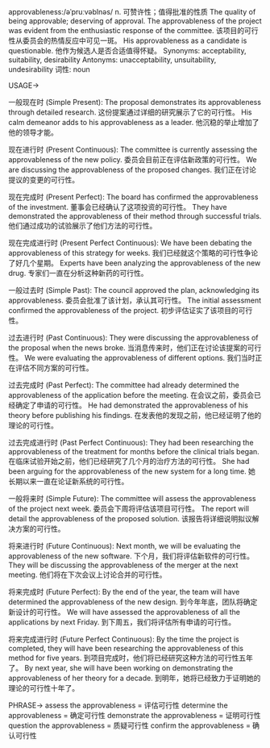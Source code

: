 approvableness:/əˈpruːvəblnəs/
n.
可赞许性；值得批准的性质
The quality of being approvable; deserving of approval.
The approvableness of the project was evident from the enthusiastic response of the committee.  该项目的可行性从委员会的热情反应中可见一斑。
His approvableness as a candidate is questionable. 他作为候选人是否合适值得怀疑。
Synonyms: acceptability, suitability, desirability
Antonyms: unacceptability, unsuitability, undesirability
词性: noun


USAGE->

一般现在时 (Simple Present):
The proposal demonstrates its approvableness through detailed research.  这份提案通过详细的研究展示了它的可行性。
His calm demeanor adds to his approvableness as a leader. 他沉稳的举止增加了他的领导才能。


现在进行时 (Present Continuous):
The committee is currently assessing the approvableness of the new policy. 委员会目前正在评估新政策的可行性。
We are discussing the approvableness of the proposed changes. 我们正在讨论提议的变更的可行性。


现在完成时 (Present Perfect):
The board has confirmed the approvableness of the investment. 董事会已经确认了这项投资的可行性。
They have demonstrated the approvableness of their method through successful trials.  他们通过成功的试验展示了他们方法的可行性。


现在完成进行时 (Present Perfect Continuous):
We have been debating the approvableness of this strategy for weeks.  我们已经就这个策略的可行性争论了好几个星期。
Experts have been analyzing the approvableness of the new drug. 专家们一直在分析这种新药的可行性。


一般过去时 (Simple Past):
The council approved the plan, acknowledging its approvableness. 委员会批准了该计划，承认其可行性。
The initial assessment confirmed the approvableness of the project. 初步评估证实了该项目的可行性。


过去进行时 (Past Continuous):
They were discussing the approvableness of the proposal when the news broke. 当消息传来时，他们正在讨论该提案的可行性。
We were evaluating the approvableness of different options. 我们当时正在评估不同方案的可行性。


过去完成时 (Past Perfect):
The committee had already determined the approvableness of the application before the meeting.  在会议之前，委员会已经确定了申请的可行性。
He had demonstrated the approvableness of his theory before publishing his findings. 在发表他的发现之前，他已经证明了他的理论的可行性。


过去完成进行时 (Past Perfect Continuous):
They had been researching the approvableness of the treatment for months before the clinical trials began. 在临床试验开始之前，他们已经研究了几个月的治疗方法的可行性。
She had been arguing for the approvableness of the new system for a long time.  她长期以来一直在论证新系统的可行性。


一般将来时 (Simple Future):
The committee will assess the approvableness of the project next week. 委员会下周将评估该项目可行性。
The report will detail the approvableness of the proposed solution. 该报告将详细说明拟议解决方案的可行性。


将来进行时 (Future Continuous):
Next month, we will be evaluating the approvableness of the new software. 下个月，我们将评估新软件的可行性。
They will be discussing the approvableness of the merger at the next meeting.  他们将在下次会议上讨论合并的可行性。


将来完成时 (Future Perfect):
By the end of the year, the team will have determined the approvableness of the new design. 到今年年底，团队将确定新设计的可行性。
We will have assessed the approvableness of all the applications by next Friday. 到下周五，我们将评估所有申请的可行性。


将来完成进行时 (Future Perfect Continuous):
By the time the project is completed, they will have been researching the approvableness of this method for five years.  到项目完成时，他们将已经研究这种方法的可行性五年了。
By next year, she will have been working on demonstrating the approvableness of her theory for a decade. 到明年，她将已经致力于证明她的理论的可行性十年了。



PHRASE->
assess the approvableness = 评估可行性
determine the approvableness = 确定可行性
demonstrate the approvableness = 证明可行性
question the approvableness = 质疑可行性
confirm the approvableness = 确认可行性
